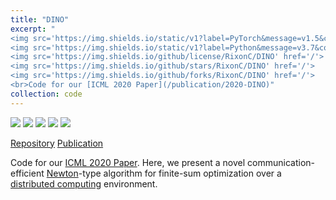 ```yaml
---
title: "DINO"
excerpt: "
<img src='https://img.shields.io/static/v1?label=PyTorch&message=v1.5&color=yellow&style=flat&logo=pytorch&logoColor=white' href='/'>
<img src='https://img.shields.io/static/v1?label=Python&message=v3.7&color=blueviolet&style=flat&logo=python&logoColor=white' href='/'>
<img src='https://img.shields.io/github/license/RixonC/DINO' href='/'>
<img src='https://img.shields.io/github/stars/RixonC/DINO' href='/'>
<img src='https://img.shields.io/github/forks/RixonC/DINO' href='/'>
<br>Code for our [ICML 2020 Paper](/publication/2020-DINO)"
collection: code
---
```


<img src='https://img.shields.io/static/v1?label=PyTorch&message=v1.5&color=yellow&style=flat&logo=pytorch&logoColor=white' href='/'>
<img src='https://img.shields.io/static/v1?label=Python&message=v3.7&color=blueviolet&style=flat&logo=python&logoColor=white' href='/'>
<img src='https://img.shields.io/github/license/RixonC/DINO' href='/'>
<img src='https://img.shields.io/github/stars/RixonC/DINO' href='/'>
<img src='https://img.shields.io/github/forks/RixonC/DINO' href='/'>

<a href="https://github.com/RixonC/DINO" class="btn">Repository</a>
<a href="/publication/2020-DINO" class="btn">Publication</a>

Code for our [ICML 2020 Paper](/publication/2020-DINO).
Here, we present a novel communication-efficient 
[Newton](https://en.wikipedia.org/wiki/Newton%27s_method_in_optimization)-type 
algorithm for finite-sum optimization over a 
[distributed computing](https://en.wikipedia.org/wiki/Distributed_computing) environment.
